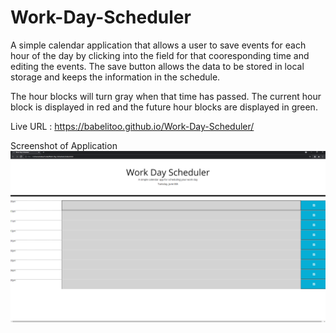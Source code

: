 # Work-Day-Scheduler
A simple calendar application that allows a user to save events for each hour of the day by clicking into the field for that cooresponding time and editing the events. The save button allows the data to be stored in local storage and keeps the information in the schedule.

The hour blocks will turn gray when that time has passed. The current hour block is displayed in red and the future hour blocks are displayed in green.

Live URL : https://babelitoo.github.io/Work-Day-Scheduler/

Screenshot of Application
![Image of Application](https://github.com/babelitoo/Work-Day-Scheduler/blob/main/images/day%20schedule.png)
